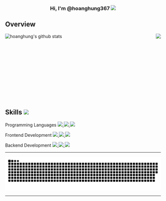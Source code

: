 ### <p align="center">Hi, I'm @hoanghung367 <img src="https://media.giphy.com/media/hvRJCLFzcasrR4ia7z/giphy.gif" width="35"/></p>


<h2>Overview</h2>
<img align="left" height="200" src="https://github-readme-stats-sigma-five.vercel.app/api?username=hoanghung367&count_private=true&show_icons=true&theme=tokyonight" alt="hoanghung's github stats" /> 
<img align="right" height="200" src="https://github-readme-stats.vercel.app/api/top-langs/?username=hoanghung367&layout=compact&theme=aura&langs_count=9" />
<img height="210" />

<h2>Skills <img src = "https://media2.giphy.com/media/QssGEmpkyEOhBCb7e1/giphy.gif?cid=ecf05e47a0n3gi1bfqntqmob8g9aid1oyj2wr3ds3mg700bl&rid=giphy.gif" width = 32px> </h2>
<p>Programming Languages 
  <a align="center" href= https://github.com/hoanghung367?tab=repositories&q=&type=&language=javascript> 
    <img width ='32px' src ='https://raw.githubusercontent.com/rahulbanerjee26/githubAboutMeGenerator/main/icons/php.svg'> </a>
	<a align="center" href= https://github.com/hoanghung367?tab=repositories&q=&type=&language=javascript> 
    <img width ='32px' src ='https://raw.githubusercontent.com/rahulbanerjee26/githubAboutMeGenerator/main/icons/javascript.svg'> </a>
	<a href= https://github.com/hoanghung367?tab=repositories&q=&type=&language=typescript> <img width ='32px' src ='https://raw.githubusercontent.com/rahulbanerjee26/githubAboutMeGenerator/main/icons/typescript.svg'> </a></>
<p>Frontend Development 
	<a href= https://github.com/hoanghung367?tab=repositories&q=&type=&language=reactjs> <img width ='32px' src ='https://raw.githubusercontent.com/rahulbanerjee26/githubAboutMeGenerator/main/icons/reactjs.svg'> </a>
	<a href= https://github.com/hoanghung367?tab=repositories&q=&type=&language=html> <img width ='32px' src ='https://raw.githubusercontent.com/rahulbanerjee26/githubAboutMeGenerator/main/icons/html.svg'> </a>
	<a href= https://github.com/hoanghung367?tab=repositories&q=&type=&language=css> <img width ='32px' src ='https://raw.githubusercontent.com/rahulbanerjee26/githubAboutMeGenerator/main/icons/css.svg'> </a>
</p>
<p>Backend Development
	<a href= https://github.com/hoanghung367?tab=repositories&q=&type=&language=nodejs> <img width ='32px' src ='https://raw.githubusercontent.com/rahulbanerjee26/githubAboutMeGenerator/main/icons/nodejs.svg'> </a>
	<a href= https://github.com/hoanghung367?tab=repositories&q=&type=&language=php> <img width ='32px' src ='https://raw.githubusercontent.com/rahulbanerjee26/githubAboutMeGenerator/main/icons/php.svg'> </a>
  <a href= https://github.com/hoanghung367?tab=repositories&q=&type=&language=laravel> <img width ='32px' src ='https://raw.githubusercontent.com/rahulbanerjee26/githubAboutMeGenerator/main/icons/laravel.svg'> </a>
</p>
<hr>
<themed-picture data-catalyst-inline="true" data-catalyst=""><picture>
  <source media="(prefers-color-scheme: dark)" srcset="https://github.com/hieunm-05624/hieunm-05624/raw/output/github-contribution-grid-snake-dark.svg?palette=github-dark">
  <source media="(prefers-color-scheme: light)" srcset="https://github.com/hieunm-05624/hieunm-05624/raw/output/github-contribution-grid-snake.svg">
  <img alt="github-snake" src="https://github.com/hieunm-05624/hieunm-05624/raw/output/github-contribution-grid-snake-dark.svg?palette=github-dark" style="visibility:visible;max-width:100%;">
</picture></themed-picture>
<hr>
